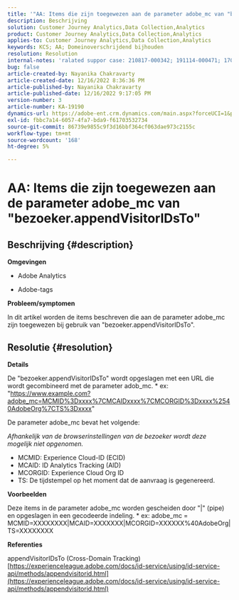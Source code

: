 ```yaml
---
title: '"AA: Items die zijn toegewezen aan de parameter adobe_mc van "bezoeker.appendVisitorIDsTo"'
description: Beschrijving
solution: Customer Journey Analytics,Data Collection,Analytics
product: Customer Journey Analytics,Data Collection,Analytics
applies-to: Customer Journey Analytics,Data Collection,Analytics
keywords: KCS; AA; Domeinoverschrijdend bijhouden
resolution: Resolution
internal-notes: 'ralated suppor case: 210817-000342; 191114-000471; 170123-000011; 220408-000014'
bug: false
article-created-by: Nayanika Chakravarty
article-created-date: 12/16/2022 8:36:36 PM
article-published-by: Nayanika Chakravarty
article-published-date: 12/16/2022 9:17:05 PM
version-number: 3
article-number: KA-19190
dynamics-url: https://adobe-ent.crm.dynamics.com/main.aspx?forceUCI=1&pagetype=entityrecord&etn=knowledgearticle&id=4ad5fe51-817d-ed11-81ac-6045bd006079
exl-id: fbbc7a14-6057-4fa7-bda9-f61703532734
source-git-commit: 86739e9855c9f3d16bbf364cf063dae973c2155c
workflow-type: tm+mt
source-wordcount: '168'
ht-degree: 5%

---
```


# AA: Items die zijn toegewezen aan de parameter adobe_mc van &quot;bezoeker.appendVisitorIDsTo&quot;

## Beschrijving {#description}


<b>Omgevingen</b>

- Adobe Analytics

- Adobe-tags

<b>Probleem/symptomen</b>

In dit artikel worden de items beschreven die aan de parameter adobe_mc zijn toegewezen bij gebruik van &quot;bezoeker.appendVisitorIDsTo&quot;.


## Resolutie {#resolution}


<b>Details</b>

De &quot;bezoeker.appendVisitorIDsTo&quot; wordt opgeslagen met een URL die wordt gecombineerd met de parameter adob_mc.
\* ex: &quot;https://www.example.com?adobe_mc=MCMID%3Dxxxx%7CMCAIDxxxx%7CMCORGID%3Dxxxx%2540AdobeOrg%7CTS%3Dxxxx&quot;

De parameter adobe_mc bevat het volgende:

*Afhankelijk van de browserinstellingen van de bezoeker wordt deze mogelijk niet opgenomen.*

- MCMID: Experience Cloud-ID (ECID)
- MCAID: ID Analytics Tracking (AID)
- MCORGID: Experience Cloud Org ID
- TS: De tijdstempel op het moment dat de aanvraag is gegenereerd.


<b>Voorbeelden</b>

Deze items in de parameter adobe_mc worden gescheiden door &quot;|&quot; (pipe) en opgeslagen in een gecodeerde indeling.
\* ex: adobe_mc = MCMID=XXXXXXXX|MCAID=XXXXXXX|MCORGID=XXXXXX%40AdobeOrg|TS=XXXXXXXX

<b>Referenties </b>

appendVisitorIDsTo (Cross-Domain Tracking)
[https://experienceleague.adobe.com/docs/id-service/using/id-service-api/methods/appendvisitorid.html](https://experienceleague.adobe.com/docs/id-service/using/id-service-api/methods/appendvisitorid.html)
